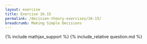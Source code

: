 ```yaml
---
layout: exercise
title: Exercise 16.15
permalink: /decision-theory-exercises/16-15/
breadcrumb: Making Simple Decisions
---
```


{% include mathjax_support %}
{% include_relative question.md %}
